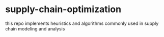 # supply-chain-optimization
this repo implements heuristics and algorithms commonly used in supply chain modeling and analysis
